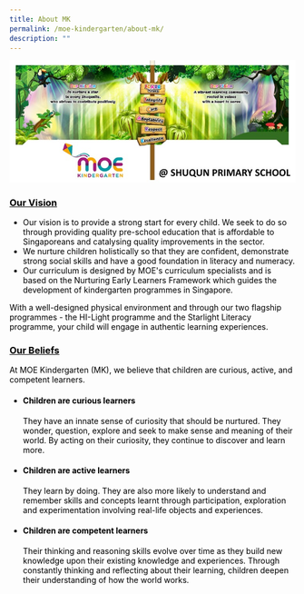 ```yaml
---
title: About MK
permalink: /moe-kindergarten/about-mk/
description: ""
---
```

![](/images/MK-Banner.jpg)

<h3><span style="text-decoration: underline; color: #000000;">Our Vision</span></h3>
<ul>
<li><span style="color: #000000;">Our vision is to provide a strong start for every child. We seek to do so through providing quality pre-school education that is affordable to Singaporeans and catalysing quality improvements in the sector.&nbsp;</span></li>
<li><span style="color: #000000;">We nurture children holistically so that they are confident, demonstrate strong social skills and have a good foundation in literacy and numeracy.</span></li>
<li><span style="color: #000000;">Our curriculum is designed by MOE's curriculum specialists and is based on the Nurturing Early Learners Framework which guides the development of kindergarten programmes in Singapore.&nbsp;</span></li>
</ul>
<p><span style="color: #000000;">With a well-designed physical environment and through our two flagship programmes - the HI-Light programme and the Starlight Literacy programme, your child will engage in authentic learning experiences.</span></p>
<h3><span style="text-decoration: underline; color: #000000;">Our Beliefs</span></h3>
<p><span style="color: #000000;">At MOE Kindergarten (MK), we believe that children are curious, active, and competent learners.</span></p>
<ul>
<li>
<h4><span style="color: #000000;"><strong>Children are curious learners<br /></strong></span></h4>
<span style="color: #000000;">They have an innate sense of curiosity that should be nurtured. They wonder, question, explore and seek to make sense and meaning of their world. By acting on their curiosity, they continue to discover and learn more.</span></li>
<li>
<h4><span style="color: #000000;"><strong>Children are active learners<br /></strong></span></h4>
<span style="color: #000000;">They learn by doing. They are also more likely to understand and remember skills and concepts learnt through participation, exploration and experimentation involving real-life objects and experiences.&nbsp;</span></li>
<li>
<h4><span style="color: #000000;"><strong>Children are competent learners<br /></strong></span></h4>
<span style="color: #000000;">Their thinking and reasoning skills evolve over time as they build new knowledge upon their existing knowledge and experiences. Through constantly thinking and reflecting about their learning, children deepen their understanding of how the world works.</span></li>
</ul>